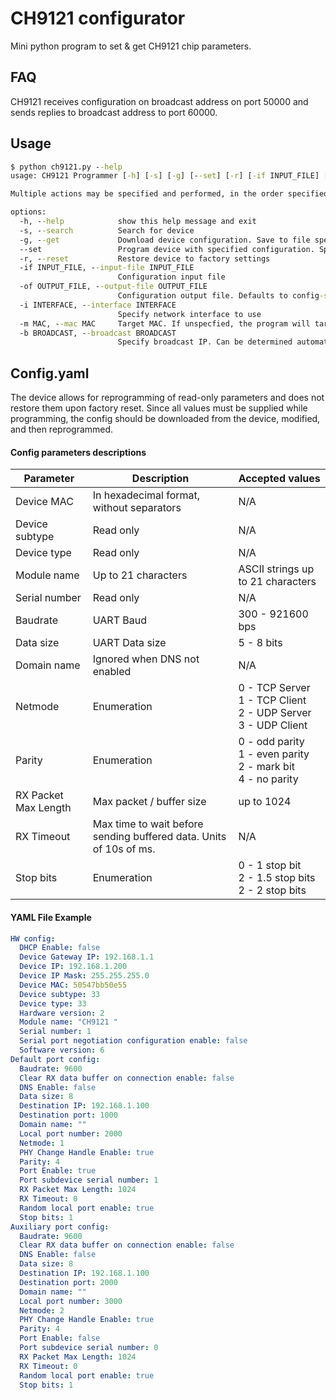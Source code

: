 # CH9121 configurator

Mini python program to set & get CH9121 chip parameters.

## FAQ

CH9121 receives configuration on broadcast address on port 50000 and
sends replies to broadcast address to port 60000.

## Usage

```cmd
$ python ch9121.py --help
usage: CH9121 Programmer [-h] [-s] [-g] [--set] [-r] [-if INPUT_FILE] [-of OUTPUT_FILE] [-i INTERFACE] [-m MAC] [-b BROADCAST]

Multiple actions may be specified and performed, in the order specified below.

options:
  -h, --help            show this help message and exit
  -s, --search          Search for device
  -g, --get             Download device configuration. Save to file specified by --output-file
  --set                 Program device with specified configuration. Specify --input-file
  -r, --reset           Restore device to factory settings
  -if INPUT_FILE, --input-file INPUT_FILE
                        Configuration input file
  -of OUTPUT_FILE, --output-file OUTPUT_FILE
                        Configuration output file. Defaults to config-saved.yaml
  -i INTERFACE, --interface INTERFACE
                        Specify network interface to use
  -m MAC, --mac MAC     Target MAC. If unspecfied, the program will target the only device on network or stop, if there is more than one. Hexadecimal format with no separators
  -b BROADCAST, --broadcast BROADCAST
                        Specify broadcast IP. Can be determined automatically, if --interface is specified.
```

## Config.yaml

The device allows for reprogramming of read-only parameters and does not restore them upon factory reset.
Since all values must be supplied while programming, the config should be downloaded from the device,
modified, and then reprogrammed.

#### Config parameters descriptions

| Parameter 	| Description 	| Accepted values 	|
|---	|---	|---	|
| Device MAC 	| In hexadecimal format, without separators 	| N/A 	|
| Device subtype 	| Read only 	| N/A 	|
| Device type 	| Read only 	| N/A 	|
| Module name 	| Up to 21 characters 	| ASCII strings up to 21 characters 	|
| Serial number 	| Read only 	| N/A 	|
| Baudrate 	| UART Baud	| 300 - 921600 bps 	|
| Data size 	| UART Data size	| 5 - 8 bits 	|
| Domain name 	| Ignored when DNS not enabled 	| N/A 	|
| Netmode 	| Enumeration 	| 0 - TCP Server<br>1 - TCP Client<br>2 - UDP Server<br>3 - UDP Client 	|
| Parity 	| Enumeration 	| 0 - odd parity<br>1 - even parity<br>2 - mark bit<br>4 - no parity 	|
| RX Packet Max Length 	| Max packet / buffer size | up to 1024 	|
| RX Timeout 	| Max time to wait before sending buffered data. Units of 10s of ms. 	| N/A 	|
| Stop bits 	| Enumeration 	| 0 - 1 stop bit<br>2 - 1.5 stop bits<br>2 - 2 stop bits 	|

#### YAML File Example

```yaml
HW config:
  DHCP Enable: false
  Device Gateway IP: 192.168.1.1
  Device IP: 192.168.1.200
  Device IP Mask: 255.255.255.0
  Device MAC: 50547bb50e55 
  Device subtype: 33
  Device type: 33
  Hardware version: 2
  Module name: "CH9121 "
  Serial number: 1
  Serial port negotiation configuration enable: false
  Software version: 6
Default port config:
  Baudrate: 9600
  Clear RX data buffer on connection enable: false
  DNS Enable: false
  Data size: 8
  Destination IP: 192.168.1.100
  Destination port: 1000
  Domain name: ""
  Local port number: 2000
  Netmode: 1
  PHY Change Handle Enable: true
  Parity: 4
  Port Enable: true
  Port subdevice serial number: 1
  RX Packet Max Length: 1024
  RX Timeout: 0
  Random local port enable: true
  Stop bits: 1
Auxiliary port config:
  Baudrate: 9600
  Clear RX data buffer on connection enable: false
  DNS Enable: false
  Data size: 8
  Destination IP: 192.168.1.100
  Destination port: 2000
  Domain name: ""
  Local port number: 3000
  Netmode: 2
  PHY Change Handle Enable: true
  Parity: 4
  Port Enable: false
  Port subdevice serial number: 0
  RX Packet Max Length: 1024
  RX Timeout: 0
  Random local port enable: true
  Stop bits: 1
```
